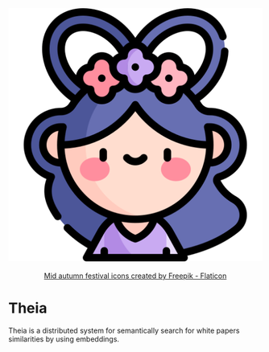 <div align="center">
  <img src="./docs/imgs/goddess.png" alt="Caliburn logo."/>
  <br />
  <br/>
  <a href="https://www.flaticon.com/free-icons/mid-autumn-festival" title="mid autumn festival icons">Mid autumn festival icons created by Freepik - Flaticon</a>
</div>

# Theia

Theia is a distributed system for semantically search for white papers similarities by using embeddings.
